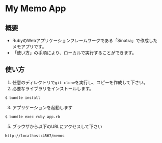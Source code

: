 # My Memo App

## 概要
- RubyのWebアプリケーションフレームワークである「Sinatra」で作成したメモアプリです。
- 「使い方」の手順により、ローカルで実行することができます。

## 使い方
1. 任意のディレクトリで`git clone`を実行し、コピーを作成して下さい。
2. 必要なライブラリをインストールします。
```
$ bundle install
```
3. アプリケーションを起動します
```
$ bundle exec ruby app.rb
```
5. ブラウザから以下のURLにアクセスして下さい
```
http://localhost:4567/memos
```
